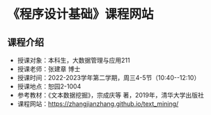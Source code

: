 # 《程序设计基础》课程网站


##  课程介绍

- 授课对象：本科生，大数据管理与应用211
- 授课老师：张建章 博士
- 授课时间：2022-2023学年第二学期，周三4-5节（10:40--12:10）
- 授课地点：恕园2-1004
- 参考教材：《文本数据挖掘》，宗成庆等 著，2019年，清华大学出版社
- 课程网站：https://zhangjianzhang.github.io/text_mining/
